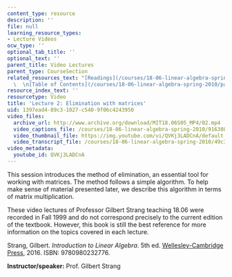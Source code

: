 ```yaml
---
content_type: resource
description: ''
file: null
learning_resource_types:
- Lecture Videos
ocw_type: ''
optional_tab_title: ''
optional_text: ''
parent_title: Video Lectures
parent_type: CourseSection
related_resources_text: "[Readings](/courses/18-06-linear-algebra-spring-2010/pages/readings)\
  \  \n[Table of Contents](/courses/18-06-linear-algebra-spring-2010/pages/readings#Table_of_Contents)"
resource_index_text: ''
resourcetype: Video
title: 'Lecture 2: Elimination with matrices'
uid: 1397ead4-89c3-1027-c540-9f06c4243950
video_files:
  archive_url: http://www.archive.org/download/MIT18.06S05_MP4/02.mp4
  video_captions_file: /courses/18-06-linear-algebra-spring-2010/916308875ad0523dafbd5b656b8d4887_QVKj3LADCnA.vtt
  video_thumbnail_file: https://img.youtube.com/vi/QVKj3LADCnA/default.jpg
  video_transcript_file: /courses/18-06-linear-algebra-spring-2010/49c357a7166c58e09f76f25512872fd9_QVKj3LADCnA.pdf
video_metadata:
  youtube_id: QVKj3LADCnA
---
```


This session introduces the method of elimination, an essential tool for working with matrices. The method follows a simple algorithm. To help make sense of material presented later, we describe this algorithm in terms of matrix multiplication.

These video lectures of Professor Gilbert Strang teaching 18.06 were recorded in Fall 1999 and do not correspond precisely to the current edition of the textbook. However, this book is still the best reference for more information on the topics covered in each lecture.

Strang, Gilbert. _Introduction to Linear Algebra_. 5th ed. [Wellesley-Cambridge Press](http://www.wellesleycambridge.com/), 2016. ISBN: 9780980232776.

**Instructor/speaker:** Prof. Gilbert Strang